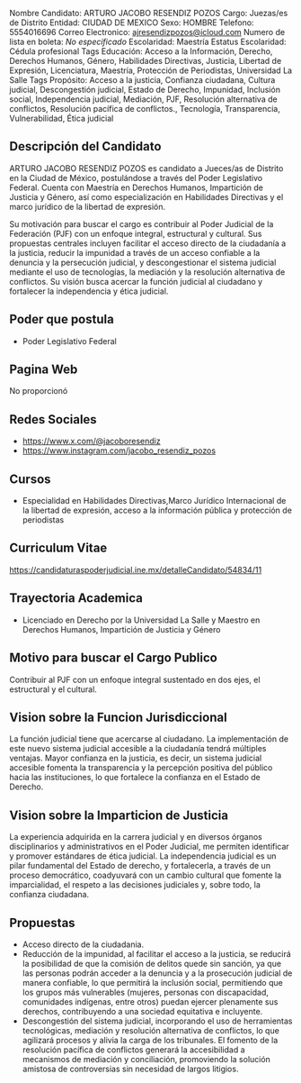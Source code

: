 Nombre Candidato: ARTURO JACOBO RESENDIZ POZOS
Cargo: Juezas/es de Distrito
Entidad: CIUDAD DE MEXICO
Sexo: HOMBRE
Telefono: 5554016696
Correo Electronico: ajresendizpozos@icloud.com
Numero de lista en boleta: *No especificado*
Escolaridad: Maestría
Estatus Escolaridad: Cédula profesional
Tags Educación: Acceso a la Información, Derecho, Derechos Humanos, Género, Habilidades Directivas, Justicia, Libertad de Expresión, Licenciatura, Maestría, Protección de Periodistas, Universidad La Salle
Tags Propósito: Acceso a la justicia, Confianza ciudadana, Cultura judicial, Descongestión judicial, Estado de Derecho, Impunidad, Inclusión social, Independencia judicial, Mediación, PJF, Resolución alternativa de conflictos, Resolución pacífica de conflictos., Tecnología, Transparencia, Vulnerabilidad, Ética judicial


## Descripción del Candidato 

ARTURO JACOBO RESENDIZ POZOS es candidato a Jueces/as de Distrito en la Ciudad de México, postulándose a través del Poder Legislativo Federal. Cuenta con Maestría en Derechos Humanos, Impartición de Justicia y Género, así como especialización en Habilidades Directivas y el marco jurídico de la libertad de expresión. 

Su motivación para buscar el cargo es contribuir al Poder Judicial de la Federación (PJF) con un enfoque integral, estructural y cultural. Sus propuestas centrales incluyen facilitar el acceso directo de la ciudadanía a la justicia, reducir la impunidad a través de un acceso confiable a la denuncia y la persecución judicial, y descongestionar el sistema judicial mediante el uso de tecnologías, la mediación y la resolución alternativa de conflictos. Su visión busca acercar la función judicial al ciudadano y fortalecer la independencia y ética judicial.


## Poder que postula

- Poder Legislativo Federal


## Pagina Web

No proporcionó


## Redes Sociales

- https://www.x.com/@jacoboresendiz
- https://www.instagram.com/jacobo_resendiz_pozos


## Cursos

- Especialidad en Habilidades Directivas,Marco Jurídico Internacional de la libertad de expresión, acceso a la información pública y protección de periodistas


## Curriculum Vitae

https://candidaturaspoderjudicial.ine.mx/detalleCandidato/54834/11


## Trayectoria Academica

- Licenciado en Derecho por la Universidad La Salle y Maestro en Derechos Humanos, Impartición de Justicia y Género


## Motivo para buscar el Cargo Publico

Contribuir al PJF con un enfoque integral sustentado en dos ejes, el estructural y el cultural.


## Vision sobre la Funcion Jurisdiccional

La función judicial tiene que acercarse al ciudadano. La implementación de este nuevo sistema judicial accesible a la ciudadanía tendrá múltiples ventajas. Mayor confianza en la justicia, es decir, un sistema judicial accesible fomenta la transparencia y la percepción positiva del público hacia las instituciones, lo que fortalece la confianza en el Estado de Derecho.


## Vision sobre la Imparticion de Justicia

La experiencia adquirida en la carrera judicial y en diversos órganos disciplinarios y administrativos en el Poder Judicial, me permiten identificar y promover estándares de ética judicial. La independencia judicial es un pilar fundamental del Estado de derecho, y fortalecerla, a través de un proceso democrático, coadyuvará con un cambio cultural que fomente la imparcialidad, el respeto a las decisiones judiciales y, sobre todo, la confianza ciudadana.


## Propuestas

- Acceso directo de la ciudadania.
- Reducción de la impunidad, al facilitar el acceso a la justicia, se reducirá la posibilidad de que la comisión de delitos quede sin sanción, ya que las personas podrán acceder a la denuncia y a la prosecución judicial de manera confiable, lo que permitirá la inclusión social, permitiendo que los grupos más vulnerables (mujeres, personas con discapacidad, comunidades indígenas, entre otros) puedan ejercer plenamente sus derechos, contribuyendo a una sociedad equitativa e incluyente.
- Descongestión del sistema judicial, incorporando el uso de herramientas tecnológicas, mediación y resolución alternativa de conflictos, lo que agilizará procesos y alivia la carga de los tribunales. El fomento de la resolución pacífica de conflictos generará la accesibilidad a mecanismos de mediación y conciliación, promoviendo la solución amistosa de controversias sin necesidad de largos litigios.

